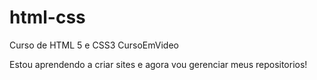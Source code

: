 # html-css
 Curso de HTML 5 e CSS3 CursoEmVideo

Estou aprendendo a criar sites e agora vou gerenciar meus repositorios!